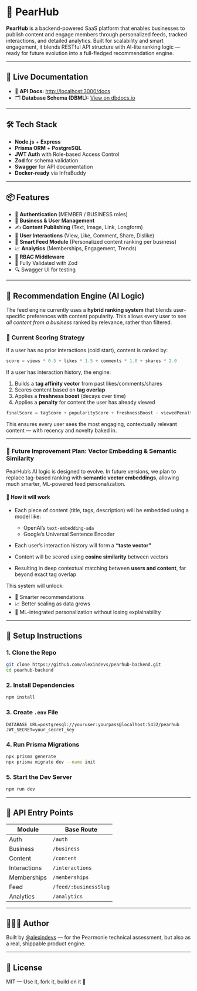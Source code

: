 # 🍐 PearHub

**PearHub** is a backend-powered SaaS platform that enables businesses to publish content and engage members through personalized feeds, tracked interactions, and detailed analytics. Built for scalability and smart engagement, it blends RESTful API structure with AI-lite ranking logic — ready for future evolution into a full-fledged recommendation engine.

---

## 🔗 Live Documentation

- 📘 **API Docs:** [http://localhost:3000/docs](http://localhost:3000/docs)
- 🗂 **Database Schema (DBML):** [View on dbdocs.io](https://dbdocs.io/alexindevs/PearHub-Pearmonie-Assessment)

---

## 🛠 Tech Stack

- **Node.js** + **Express**
- **Prisma ORM** + **PostgreSQL**
- **JWT Auth** with Role-based Access Control
- **Zod** for schema validation
- **Swagger** for API documentation
- **Docker-ready** via InfraBuddy

---

## 📦 Features

- 🧾 **Authentication** (MEMBER / BUSINESS roles)
- 🏢 **Business & User Management**
- ✍️ **Content Publishing** (Text, Image, Link, Longform)
- 💬 **User Interactions** (View, Like, Comment, Share, Dislike)
- 🧠 **Smart Feed Module** (Personalized content ranking per business)
- 📈 **Analytics** (Memberships, Engagement, Trends)
- 🔐 **RBAC Middleware**
- 🧪 Fully Validated with Zod
- 🔍 Swagger UI for testing

---

## 🧠 Recommendation Engine (AI Logic)

The feed engine currently uses a **hybrid ranking system** that blends user-specific preferences with content popularity. This allows every user to see *all content from a business* ranked by relevance, rather than filtered.

### 🎯 Current Scoring Strategy

If a user has no prior interactions (cold start), content is ranked by:

```ts
score = views * 0.5 + likes * 1.5 + comments * 1.0 + shares * 2.0
````

If a user has interaction history, the engine:

1. Builds a **tag affinity vector** from past likes/comments/shares
2. Scores content based on **tag overlap**
3. Applies a **freshness boost** (decays over time)
4. Applies a **penalty** for content the user has already viewed

```ts
finalScore = tagScore + popularityScore + freshnessBoost - viewedPenalty
```

This ensures every user sees the most engaging, contextually relevant content — with recency and novelty baked in.

---

### 🔮 Future Improvement Plan: Vector Embedding & Semantic Similarity

PearHub’s AI logic is designed to evolve. In future versions, we plan to replace tag-based ranking with **semantic vector embeddings**, allowing much smarter, ML-powered feed personalization.

#### 🧬 How it will work

- Each piece of content (title, tags, description) will be embedded using a model like:

  - OpenAI’s `text-embedding-ada`
  - Google’s Universal Sentence Encoder
- Each user’s interaction history will form a **“taste vector”**
- Content will be scored using **cosine similarity** between vectors
- Resulting in deep contextual matching between **users and content**, far beyond exact tag overlap

This system will unlock:

- 🧠 Smarter recommendations
- 📈 Better scaling as data grows
- 🧬 ML-integrated personalization without losing explainability

---

## 🚀 Setup Instructions

### 1. Clone the Repo

```bash
git clone https://github.com/alexindevs/pearhub-backend.git
cd pearhub-backend
```

### 2. Install Dependencies

```bash
npm install
```

### 3. Create `.env` File

```env
DATABASE_URL=postgresql://youruser:yourpass@localhost:5432/pearhub
JWT_SECRET=your_secret_key
```

### 4. Run Prisma Migrations

```bash
npx prisma generate
npx prisma migrate dev --name init
```

### 5. Start the Dev Server

```bash
npm run dev
```

---

## 📮 API Entry Points

| Module         | Base Route            |
| -------------- | --------------------- |
| Auth           | `/auth`               |
| Business       | `/business`           |
| Content        | `/content`            |
| Interactions   | `/interactions`       |
| Memberships    | `/memberships`        |
| Feed           | `/feed/:businessSlug` |
| Analytics      | `/analytics`          |

---

## 👩🏾‍💻 Author

Built by [@alexindevs](https://github.com/alexindevs) — for the Pearmonie technical assessment, but also as a real, shippable product engine.

---

## 📝 License

MIT — Use it, fork it, build on it 🍐
